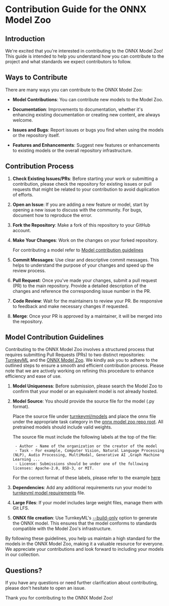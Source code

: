<!--- SPDX-License-Identifier: Apache-2.0 -->

# Contribution Guide for the ONNX Model Zoo

## Introduction

We're excited that you're interested in contributing to the ONNX Model Zoo! This guide is intended to help you understand how you can contribute to the project and what standards we expect contributors to follow.

## Ways to Contribute

There are many ways you can contribute to the ONNX Model Zoo:

- **Model Contributions**: You can contribute new models to the Model Zoo.

- **Documentation**: Improvements to documentation, whether it's enhancing existing documentation or creating new content, are always welcome.

- **Issues and Bugs**: Report issues or bugs you find when using the models or the repository itself.

- **Features and Enhancements**: Suggest new features or enhancements to existing models or the overall repository infrastructure.

## Contribution Process

1. **Check Existing Issues/PRs**: Before starting your work or submitting a contribution, please check the repository for existing issues or pull requests that might be related to your contribution to avoid duplication of efforts.

2. **Open an Issue**: If you are adding a new feature or model, start by opening a new issue to discuss with the community. For bugs, document how to reproduce the error.

3. **Fork the Repository**: Make a fork of this repository to your GitHub account.

4. **Make Your Changes**: Work on the changes on your forked repository. 
    
    For contributing a model refer to [Model contribution guidelines](#model-contribution-guidelines)

5. **Commit Messages**: Use clear and descriptive commit messages. This helps to understand the purpose of your changes and speed up the review process.

6. **Pull Request**: Once you've made your changes, submit a pull request (PR) to the main repository. Provide a detailed description of the changes and reference the corresponding issue number in the PR.

7. **Code Review**: Wait for the maintainers to review your PR. Be responsive to feedback and make necessary changes if requested.

8. **Merge**: Once your PR is approved by a maintainer, it will be merged into the repository.

## Model Contribution Guidelines

Contributing to the ONNX Model Zoo involves a structured process that requires submitting Pull Requests (PRs) to two distinct repositories: [TurnkeyML](https://github.com/onnx/turnkeyml) and the [ONNX Model Zoo](https://github.com/onnx/models). We kindly ask you to adhere to the outlined steps to ensure a smooth and efficient contribution process. Please note that we are actively working on refining this procedure to enhance efficiency and ease of use.

1. **Model Uniqueness**: Before submission, please search the Model Zoo to confirm that your model or an equivalent model is not already hosted.

1. **Model Source**: You should provide the source file for the model (.py format).

    Place the source file under [turnkeyml/models](https://github.com/onnx/turnkeyml/tree/main/models) and place the onnx file under the appropriate task category in the [onnx model zoo repo root](https://github.com/onnx/models). All pretrained models should include valid weights.

    The source file must include the following labels at the top of the file:
        
        - Author - Name of the organization or the creator of the model
        - Task - For example, Computer Vision, Natural Language Processing (NLP), Audio Processing, MultiModal, Generative AI ,Graph Machine Learning ...
        - License: Submissions should be under one of the following licenses: Apache-2.0, BSD-3, or MIT.
        
    For the correct format of these labels, please refer to the example [here](https://github.com/onnx/turnkeyml/blob/main/models/timm/resnet18.py)

1. **Dependencies**: Add any additional requirements run your model to [turnkeyml model requirements](https://github.com/onnx/turnkeyml/blob/main/models/requirements.txt) file.

1. **Large Files**: If your model includes large weight files, manage them with Git LFS.

1. **ONNX file creation**: Use TurnkeyML's [--build-only](https://github.com/onnx/turnkeyml/blob/main/examples/cli/build.md?plain=1#L17)  option to generate the ONNX model. This ensures that the model conforms to standards compatible with the Model Zoo's infrastructure.


By following these guidelines, you help us maintain a high standard for the models in the ONNX Model Zoo, making it a valuable resource for everyone. We appreciate your contributions and look forward to including your models in our collection.

## Questions?

If you have any questions or need further clarification about contributing, please don't hesitate to open an issue.

Thank you for contributing to the ONNX Model Zoo!

